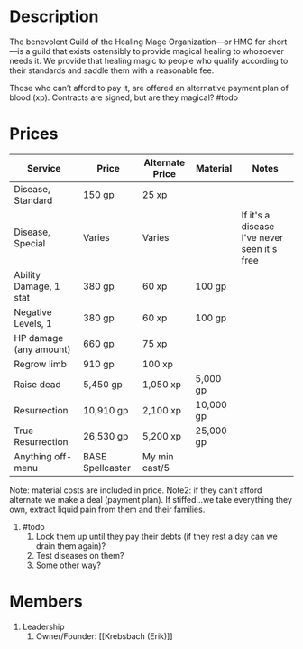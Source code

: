 # Description
The benevolent Guild of the Healing Mage Organization—or HMO for short—is a guild that exists ostensibly to provide magical healing to whosoever needs it. We provide that healing magic to people who qualify according to their standards and saddle them with a reasonable fee.

Those who can’t afford to pay it, are offered an alternative payment plan of blood (xp).  Contracts are signed, but are they magical?  #todo

# Prices
| Service                | Price            | Alternate Price | Material  | Notes                                       |
| ---------------------- | ---------------- | --------------- | --------- | ------------------------------------------- |
| Disease, Standard      | 150 gp           | 25 xp           |           |                                             |
| Disease, Special       | Varies           | Varies          |           | If it's a disease I've never seen it's free |
| Ability Damage, 1 stat | 380 gp           | 60 xp           | 100 gp    |                                             |
| Negative Levels, 1     | 380 gp           | 60 xp           | 100 gp    |                                             |
| HP damage (any amount) | 660 gp           | 75 xp           |           |                                             |
| Regrow limb            | 910 gp           | 100 xp          |           |                                             |
| Raise dead             | 5,450 gp         | 1,050 xp        | 5,000 gp  |                                             |
| Resurrection           | 10,910 gp        | 2,100 xp        | 10,000 gp |                                             |
| True Resurrection      | 26,530 gp        | 5,200 xp        | 25,000 gp |                                             |
| Anything off-menu      | BASE Spellcaster | My min cast/5   |           |                                             |
Note: material costs are included in price.
Note2: if they can't afford alternate we make a deal (payment plan).  If stiffed...we take everything they own, extract liquid pain from them and their families.
1. #todo
	1. Lock them up until they pay their debts (if they rest a day can we drain them again)?
	2. Test diseases on them?
	3. Some other way?

# Members
1. Leadership
	1. Owner/Founder: [[Krebsbach (Erik)]]
